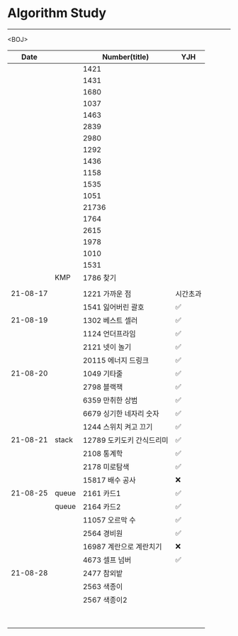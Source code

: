 # Algorithm Study

---



\<BOJ\>

| Date     |       | Number(title)             | YJH      |
| -------- | ----- | ------------------------- | -------- |
|          |       | 1421                      |          |
|          |       | 1431                      |          |
|          |       | 1680                      |          |
|          |       | 1037                      |          |
|          |       | 1463                      |          |
|          |       | 2839                      |          |
|          |       | 2980                      |          |
|          |       | 1292                      |          |
|          |       | 1436                      |          |
|          |       | 1158                      |          |
|          |       | 1535                      |          |
|          |       | 1051                      |          |
|          |       | 21736                     |          |
|          |       | 1764                      |          |
|          |       | 2615                      |          |
|          |       | 1978                      |          |
|          |       | 1010                      |          |
|          |       | 1531                      |          |
|          | KMP   | 1786 찾기                 |          |
|          |       |                           |          |
| 21-08-17 |       | 1221 가까운 점            | 시간초과 |
|          |       | 1541 잃어버린 괄호        | ✅        |
| 21-08-19 |       | 1302 베스트 셀러          | ✅        |
|          |       | 1124 언더프라임           | ✅        |
|          |       | 2121 넷이 놀기            | ✅        |
|          |       | 20115 에너지 드링크       | ✅        |
| 21-08-20 |       | 1049 기타줄               | ✅        |
|          |       | 2798 블랙잭               | ✅        |
|          |       | 6359 만취한 상범          | ✅        |
|          |       | 6679 싱기한 네자리 숫자   | ✅        |
|          |       | 1244 스위치 켜고 끄기     | ✅        |
| 21-08-21 | stack | 12789 도키도키 간식드리미 | ✅        |
|          |       | 2108 통계학               | ✅        |
|          |       | 2178 미로탐색             | ✅        |
|          |       | 15817 배수 공사           | ❌        |
| 21-08-25 | queue | 2161 카드1                | ✅        |
|          | queue | 2164 카드2                | ✅        |
|          |       | 11057 오르막 수           | ✅        |
|          |       | 2564 경비원               | ✅        |
|          |       | 16987 계란으로 계란치기   | ❌        |
|          |       | 4673 셀프 넘버            | ✅        |
| 21-08-28 |       | 2477 참외밭               |          |
|          |       | 2563 색종이               |          |
|          |       | 2567 색종이2              |          |
|          |       |                           |          |
|          |       |                           |          |
|          |       |                           |          |
|          |       |                           |          |
|          |       |                           |          |
|          |       |                           |          |
|          |       |                           |          |
|          |       |                           |          |
